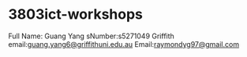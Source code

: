 # 3803ict-workshops


Full Name: Guang Yang
sNumber:s5271049
Griffith email:guang.yang6@griffithuni.edu.au
Email:raymondyg97@gmail.com

